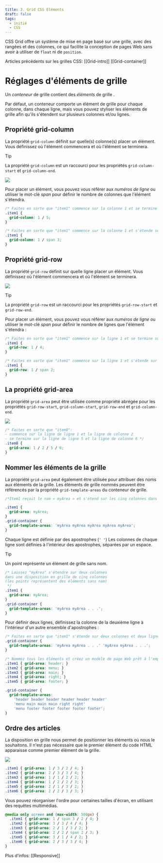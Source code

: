 ```yaml
---
title: 3. Grid CSS Eléments
draft: false
tags:
  - initié
  - CSS
---
```


CSS Grid offre un système de mise en page basé sur une grille, avec des rangées et des colonnes, ce qui facilite la conception de pages Web sans avoir à utiliser de `float` ni de `position`.

Articles précédents sur les grilles CSS: [[Grid-intro]] [[Grid-container]] 

# Réglages d'éléments de grille

Un *conteneur* de grille contient des *éléments* de grille .

Par défaut, un conteneur comporte un élément de grille pour chaque colonne, dans chaque ligne, mais vous pouvez styliser les éléments de grille afin qu'ils s'étendent sur plusieurs colonnes et/ou lignes.

## Propriété grid-column

La propriété `grid-column` définit sur quelle(s) colonne(s) placer un élément. Vous définissez où l'élément commencera et où l'élément se terminera.

>[!tip]
> La propriété `grid-column` est un raccourci pour les propriétés `grid-column-start` et `grid-column-end`.

![](/files/grid-column.png)

Pour placer un élément, vous pouvez vous référer aux *numéros de ligne* ou utiliser le mot-clé *span* pour définir le nombre de colonnes que l'élément s'étendra.

```css
/* Faites en sorte que "item1" commence sur la colonne 1 et se termine avant la colonne 5 */
.item1 {
  grid-column: 1 / 5;
}
```

```css
/* Faites en sorte que "item1" commence sur la colonne 1 et s'étende sur 3 colonnes*/
.item1 {
  grid-column: 1 / span 3;
}
```


## Propriété grid-row

La propriété `grid-row` définit sur quelle ligne placer un élément. Vous définissez où l'élément commencera et où l'élément se terminera.

![](/files/grid-row.png)

> [!tip]
> La propriété `grid-row` est un raccourci pour les propriétés `grid-row-start` et `grid-row-end`.

Pour placer un élément, vous pouvez vous référer aux *numéros de ligne* ou utiliser le mot-clé *span* pour définir le nombre de lignes que l'élément s'étendra :

```css
/* Faites en sorte que "item1" commence sur la ligne 1 et se termine sur la ligne 4*/
.item1 {
  grid-row: 1 / 4;
}
```

```css
/* Faites en sorte que "item1" commence sur la ligne 1 et s'étende sur 2 lignes*/
.item1 {
  grid-row: 1 / span 2;
}
```

## La propriété grid-area

La propriété `grid-area` peut être utilisée comme propriété abrégée pour les propriétés `grid-row-start`, `grid-column-start`, `grid-row-end` et `grid-column-end`.

![](/files/grid-area.png)

```css
/* Faites en sorte que "item8":
- commence sur la ligne de ligne 1 et la ligne de colonne 2 
- se termine sur la ligne de ligne 5 et la ligne de colonne 6 */
.item8 {
  grid-area: 1 / 2 / 5 / 6;
}
```

## Nommer les éléments de la grille

La propriété `grid-area` peut également être utilisée pour attribuer des noms aux éléments de la grille. Les éléments de grille nommés peuvent être référencés par la propriété `grid-template-areas` du conteneur de grille.

```css
/*Item1 reçoit le nom « myArea » et s'étend sur les cinq colonnes dans une disposition en grille de cinq colonnes*/

.item1 {
  grid-area: myArea;
}
.grid-container {
  grid-template-areas: 'myArea myArea myArea myArea myArea';
}
```

Chaque ligne est définie par des apostrophes (`' '`)
Les colonnes de chaque ligne sont définies à l'intérieur des apostrophes, séparées par un espace.

> [!tip]
> Un point représente un élément de grille sans nom.

```css
/* Laissez "myArea" s'étendre sur deux colonnes 
dans une disposition en grille de cinq colonnes 
(les points représentent des éléments sans nom)
 */
.item1 {
  grid-area: myArea;
}
.grid-container {
  grid-template-areas: 'myArea myArea . . .';
}
```

Pour définir deux lignes, définissez la colonne de la deuxième ligne à l'intérieur d'un autre ensemble d'apostrophes :

```css
/* Faites en sorte que "item1" s'étende sur deux colonnes et deux lignes*/
.grid-container {
  grid-template-areas: 'myArea myArea . . .' 'myArea myArea . . .';
}
```

```css
/* Nommez tous les éléments et créez un modèle de page Web prêt à l'emploi*/
.item1 { grid-area: header; }
.item2 { grid-area: menu; }
.item3 { grid-area: main; }
.item4 { grid-area: right; }
.item5 { grid-area: footer; }

.grid-container {
  grid-template-areas:
    'header header header header header header'
    'menu main main main right right'
    'menu footer footer footer footer footer';
}
```

## Ordre des articles

La disposition en grille nous permet de positionner les éléments où nous le souhaitons. Il n'est pas nécessaire que le premier élément du code HTML apparaisse comme premier élément de la grille.

![](/files/grid-order.png)

```css
.item1 { grid-area: 1 / 3 / 2 / 4; }
.item2 { grid-area: 2 / 3 / 3 / 4; }
.item3 { grid-area: 1 / 1 / 2 / 2; }
.item4 { grid-area: 1 / 2 / 2 / 3; }
.item5 { grid-area: 2 / 1 / 3 / 2; }
.item6 { grid-area: 2 / 2 / 3 / 3; }
```

Vous pouvez réorganiser l'ordre pour certaines tailles d'écran, en utilisant des requêtes multimédias. 

```css
@media only screen and (max-width: 500px) {
  .item1 { grid-area: 1 / span 3 / 2 / 4; }
  .item2 { grid-area: 3 / 3 / 4 / 4; }
  .item3 { grid-area: 2 / 1 / 3 / 2; }
  .item4 { grid-area: 2 / 2 / span 2 / 3; }
  .item5 { grid-area: 3 / 1 / 4 / 2; }
  .item6 { grid-area: 2 / 3 / 3 / 4; }
}
```

Plus d'infos: [[Responsive]]



